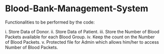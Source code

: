 # Blood-Bank-Management-System

Functionalities to be performed by the code:

i. Store Data of Donor.
ii. Store Data of Patient.
iii. Store the Number of Blood Packets available for each Blood Group.
iv. Keep the count on the Number of Blood Packets.
v. Protected file for Admin which allows him/her to access Number of 
Blood Packets.
